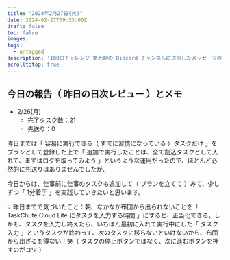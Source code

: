 ```yaml
---
title: "2024年2月27日(火)"
date: 2024-02-27T09:33:00Z
draft: false
toc: false
images:
tags: 
  - untagged
description: '100日チャレンジ 第七期の Discord チャンネルに送信したメッセージのアーカイブ'
scrolltotop: true
---
```


## 今日の報告（ 昨日の日次レビュー ）とメモ

- 2/26(月)
  - 完了タスク数：21
  - 先送り：0

昨日までは「 容易に実行できる（ すでに習慣になっている ）タスクだけ 」をプランとして登録した上で「 追加で実行したことは、全て割込タスクとして入れて、まずはログを取ってみよう 」というような運用だったので、ほとんど必然的に先送りはありませんでしたが、

今日からは、仕事前に仕事のタスクも追加して（ プランを立てて ）みて、少しずつ「 1分着手 」を実践していきたいと思います。

💡 昨日までで気づいたこと：朝、なかなか布団から出られないことを「 TaskChute Cloud Lite にタスクを入力する時間 」にすると、正当化できる。しかも、タスクを入力し終えたら、いちばん最初に入れて実行中にした「 タスク 入力 」というタスクが終わって、次のタスクに移らないといけないから、布団から出ざるを得ない！笑（ タスクの停止ボタンではなく、次に進むボタンを押すのがコツ ）
